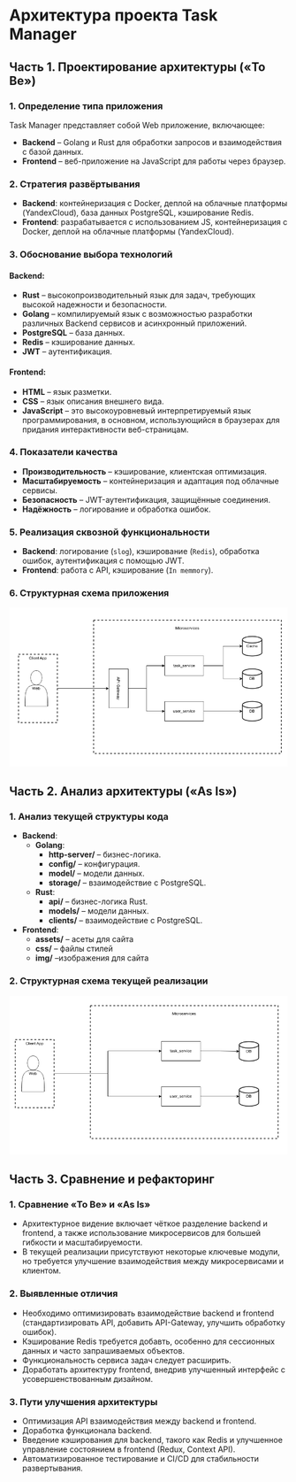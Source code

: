 # Архитектура проекта Task Manager

## Часть 1. Проектирование архитектуры («To Be»)

### 1. Определение типа приложения

Task Manager представляет собой Web приложение, включающее:

- **Backend** – Golang и Rust для обработки запросов и взаимодействия с базой данных.
- **Frontend** – веб-приложение на JavaScript для работы через браузер.

### 2. Стратегия развёртывания

- **Backend**: контейнеризация с Docker, деплой на облачные платформы (YandexCloud), база данных PostgreSQL, кэширование Redis.
- **Frontend**: разрабатывается с использованием JS, контейнеризация с Docker, деплой на облачные платформы (YandexCloud).

### 3. Обоснование выбора технологий

#### Backend:

- **Rust** – высокопроизводительный язык для задач, требующих высокой надежности и безопасности.
- **Golang** – компилируемый язык с возможностью разработки различных Backend сервисов и асинхронный приложений.
- **PostgreSQL** – база данных.
- **Redis** – кэширование данных.
- **JWT** – аутентификация.

#### Frontend:

- **HTML** – язык разметки.
- **CSS** – язык описания внешнего вида.
- **JavaScript** – это высокоуровневый интерпретируемый язык программирования, в основном, использующийся в браузерах для придания интерактивности веб-страницам.

### 4. Показатели качества

- **Производительность** – кэширование, клиентская оптимизация.
- **Масштабируемость** – контейнеризация и адаптация под облачные сервисы.
- **Безопасность** – JWT-аутентификация, защищённые соединения.
- **Надёжность** – логирование и обработка ошибок.

### 5. Реализация сквозной функциональности

- **Backend**: логирование (`slog`), кэширование (`Redis`), обработка ошибок, аутентификация с помощью JWT.
- **Frontend**: работа с API, кэширование (`In memmory`).

### 6. Структурная схема приложения
![Архитектурная диаграмма ToBe](https://github.com/chipsHunter/task-manager/blob/main/documentation/pictures/ToBe.png)

## Часть 2. Анализ архитектуры («As Is»)

### 1. Анализ текущей структуры кода

- **Backend**:
  - **Golang**:
    - **http-server/** – бизнес-логика.
    - **config/** – конфигурация.
    - **model/** – модели данных.
    - **storage/** – взаимодействие с PostgreSQL.
  - **Rust**:
    - **api/** – бизнес-логика Rust.
    - **models/** – модели данных.
    - **clients/** – взаимодействие с PostgreSQL.
- **Frontend**:
  - **assets/** – асеты для сайта
  - **css/** – файлы стилей
  - **img/** –изображения для сайта

### 2. Структурная схема текущей реализации

![Архитектурная диаграмма AsIs](https://github.com/chipsHunter/task-manager/blob/main/documentation/pictures/IsAs.png)


## Часть 3. Сравнение и рефакторинг

### 1. Сравнение «To Be» и «As Is»

- Архитектурное видение включает чёткое разделение backend и frontend, а также использование микросервисов для большей гибкости и масштабируемости.
- В текущей реализации присутствуют некоторые ключевые модули, но требуется улучшение взаимодействия между микросервисами и клиентом.

### 2. Выявленные отличия

- Необходимо оптимизировать взаимодействие backend и frontend (стандартизировать API, добавить API-Gateway, улучшить обработку ошибок).
- Кэширование Redis требуется добавть, особенно для сессионных данных и часто запрашиваемых объектов.
- Функциональность сервиса задач следует расширить.
- Доработать архитектуру frontend, внедрив улучшенный интерфейс с усовершенствованным дизайном.

### 3. Пути улучшения архитектуры

- Оптимизация API взаимодействия между backend и frontend.
- Доработка функционала backend.
- Введение кэширования для backend, такого как Redis и улучшенное управление состоянием в frontend (Redux, Context API).
- Автоматизированное тестирование и CI/CD для стабильности развертывания.
